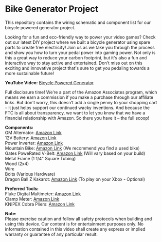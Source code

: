 # Bike Generator Project
This repository contains the wiring schematic and component list for our bicycle powered generator project.


Looking for a fun and eco-friendly way to power your video games? Check out our latest DIY project where we built a bicycle generator using spare parts to create free electricity! Join us as we take you through the process and show you how to turn your pedal power into gaming power. Not only is this a great way to reduce your carbon footprint, but it's also a fun and interactive way to stay active and entertained. Don't miss out on this exciting and innovative project that's sure to get you pedaling towards a more sustainable future!


**YouTube Video:** [Bicycle Powered Generator](https://youtu.be/usJ8MZ1H6jg) 


Full disclosure time! We're a part of the Amazon Associates program, which means we earn a commission if you make a purchase through our affiliate links. But don't worry, this doesn't add a single penny to your shopping cart – it just helps support our continued wacky inventions. And because the FTC is all about transparency, we want to let you know that we have a financial relationship with Amazon. So there you have it – the full scoop!

**Components:**</br>
GM Alternator: [Amazon Link](https://amzn.to/3Z3Rt1w) </br>
12V Battery: [Amazon Link](https://amzn.to/3Z0jfMe) </br>
Power Inverter: [Amazon Link](https://amzn.to/3IV2X1K) </br>
Mountain Bike: [Amazon Link](https://amzn.to/41n2mwO) (We recommend you find a used bike) </br>
Gates PoweRated V-Belt: [Amazon Link](https://amzn.to/3SsQdlS) (Will vary based on your build) </br>
Metal Frame (1 1/4" Square Tubing) </br>
Wood (2x4) </br>
Wire </br>
Bolts (Various Hardware) </br>
Dragon Ball Z Kakarot: [Amazon Link](https://amzn.to/3m1CPZU) (To play on your Xbox - Optional) </br>

**Preferred Tools:**</br>
Fluke Digital Multimeter: [Amazon Link](https://amzn.to/41qSLVJ) </br>
Clamp Meter: [Amazon Link](https://amzn.to/3ECZIcJ) </br>
KNIPEX Cobra Pliers: [Amazon Link](https://amzn.to/3Iy6jGx) </br>

**Note:**</br>
Please exercise caution and follow all safety protocols when building and using this device. Our content is for entertainment purposes only. No information contained in this video shall create any express or implied warranty or guarantee of any particular result.
